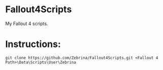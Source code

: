 # Fallout4Scripts
My Fallout 4 scripts.

# Instructions:
```
git clone https://github.com/Zebrina/Fallout4Scripts.git <Fallout 4 Path>\Data\Scripts\User\Zebrina
```
